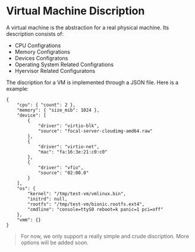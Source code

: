 # Virtual Machine Discription

A virtual machine is the abstraction for a real physical machine. Its description consists of:  
- CPU Configrations  
- Memory Configrations  
- Devices Configratons  
- Operating System Related Configrations  
- Hyervisor Related Configuratons      

The discription for a VM is implemented through a JSON file. Here is a example:  
```
{
    "cpu": { "count": 2 },
    "memory": { "size_mib": 1024 },
    "device": [
        {
            "driver": "virtio-blk",
            "source": "focal-server-cloudimg-amd64.raw"
        },
        {
            "driver": "virtio-net",
            "mac": "fa:16:3e:21:c0:c0"
        },
        {
            "driver": "vfio",
            "source": "02:00.0" 
        }
    ],
    "os": {
        "kernel": "/tmp/test-vm/vmlinux.bin",
        "initrd": null,
        "rootfs": "/tmp/test-vm/bionic.rootfs.ext4", 
        "cmdline": "console=ttyS0 reboot=k panic=1 pci=off"
    },
    "vmm": {}
}
```

> For now, we only support a really simple and crude discription. More options will be added soon.










